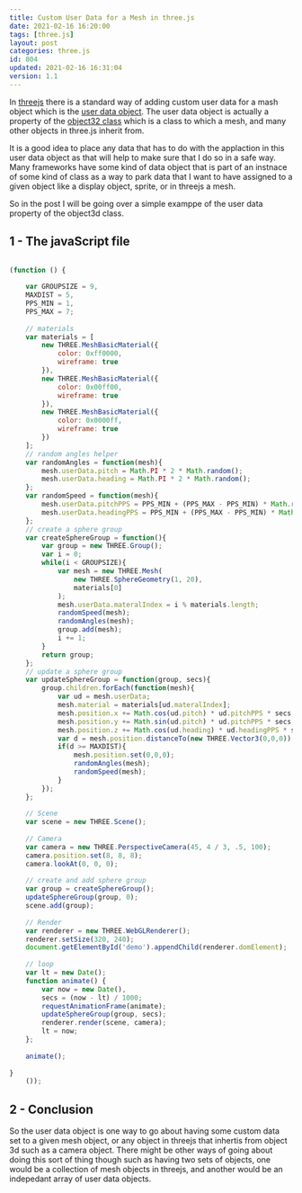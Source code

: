 ```yaml
---
title: Custom User Data for a Mesh in three.js
date: 2021-02-16 16:20:00
tags: [three.js]
layout: post
categories: three.js
id: 804
updated: 2021-02-16 16:31:04
version: 1.1
---
```


In [threejs](https://threejs.org/) there is a standard way of adding custom user data for a mash object which is the [user data object](https://threejs.org/docs/#api/en/core/Object3D.userData). The user data object is actually a property of the [object32 class](/2018/04/23/threejs-object32/) which is a class to which a mesh, and many other objects in three.js inherit from.

It is a good idea to place any data that has to do with the applaction in this user data object as that will help to make sure that I do so in a safe way. Many frameworks have some kind of data object that is part of an instnace of some kind of class as a way to park data that I want to have assigned to a given object like a display object, sprite, or in threejs a mesh.

So in the post I will be going over a simple examppe of the user data property of the object3d class.

<!-- more -->

## 1 - The javaScript file

```js

(function () {
 
    var GROUPSIZE = 9,
    MAXDIST = 5,
    PPS_MIN = 1,
    PPS_MAX = 7;
 
    // materials
    var materials = [
        new THREE.MeshBasicMaterial({
            color: 0xff0000,
            wireframe: true
        }),
        new THREE.MeshBasicMaterial({
            color: 0x00ff00,
            wireframe: true
        }),
        new THREE.MeshBasicMaterial({
            color: 0x0000ff,
            wireframe: true
        })
    ];
    // random angles helper
    var randomAngles = function(mesh){
        mesh.userData.pitch = Math.PI * 2 * Math.random();
        mesh.userData.heading = Math.PI * 2 * Math.random();
    };
    var randomSpeed = function(mesh){
        mesh.userData.pitchPPS = PPS_MIN + (PPS_MAX - PPS_MIN) * Math.random();
        mesh.userData.headingPPS = PPS_MIN + (PPS_MAX - PPS_MIN) * Math.random();
    };
    // create a sphere group
    var createSphereGroup = function(){
        var group = new THREE.Group();
        var i = 0;
        while(i < GROUPSIZE){
            var mesh = new THREE.Mesh(
                new THREE.SphereGeometry(1, 20),
                materials[0]
            );
            mesh.userData.materalIndex = i % materials.length;
            randomSpeed(mesh);
            randomAngles(mesh);
            group.add(mesh);
            i += 1;
        }
        return group;
    };
    // update a sphere group
    var updateSphereGroup = function(group, secs){
        group.children.forEach(function(mesh){
            var ud = mesh.userData;
            mesh.material = materials[ud.materalIndex];
            mesh.position.x += Math.cos(ud.pitch) * ud.pitchPPS * secs;
            mesh.position.y += Math.sin(ud.pitch) * ud.pitchPPS * secs;
            mesh.position.z += Math.cos(ud.heading) * ud.headingPPS * secs;
            var d = mesh.position.distanceTo(new THREE.Vector3(0,0,0));
            if(d >= MAXDIST){
                mesh.position.set(0,0,0);
                randomAngles(mesh);
                randomSpeed(mesh);
            }
        });
    };
 
    // Scene
    var scene = new THREE.Scene();
 
    // Camera
    var camera = new THREE.PerspectiveCamera(45, 4 / 3, .5, 100);
    camera.position.set(8, 8, 8);
    camera.lookAt(0, 0, 0);
 
    // create and add sphere group
    var group = createSphereGroup();
    updateSphereGroup(group, 0);
    scene.add(group);
 
    // Render
    var renderer = new THREE.WebGLRenderer();
    renderer.setSize(320, 240);
    document.getElementById('demo').appendChild(renderer.domElement);
 
    // loop
    var lt = new Date();
    function animate() {
        var now = new Date(),
        secs = (now - lt) / 1000;
        requestAnimationFrame(animate);
        updateSphereGroup(group, secs);
        renderer.render(scene, camera);
        lt = now;
    };
 
    animate();
 
}
    ());
```

## 2 - Conclusion

So the user data object is one way to go about having some custom data set to a given mesh object, or any object in threejs that inhertis from object 3d such as a camera object. There might be other ways of going about doing this sort of thing though such as having two sets of objects, one would be a collection of mesh objects in threejs, and another would be an indepedant array of user data objects.
